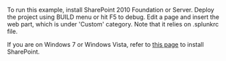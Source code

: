 To run this example, install SharePoint 2010 Foundation or Server.
Deploy the project using BUILD menu or hit F5 to debug.
Edit a page and insert the web part, which is under 'Custom' category.
Note that it relies on .splunkrc file.

If you are on Windows 7 or Windows Vista, refer to 
[this page](http://msdn.microsoft.com/en-us/library/ee554869%28v=office.14%29.aspx)
to install SharePoint.
